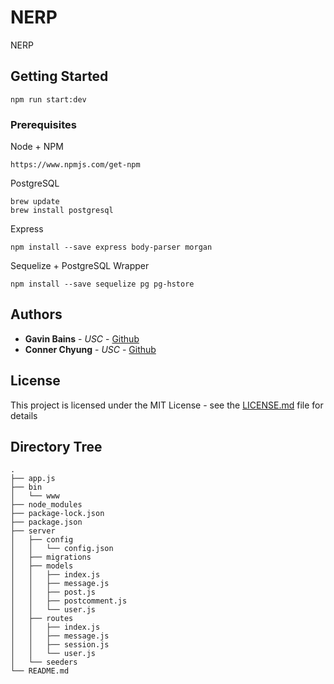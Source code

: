 # NERP

NERP

## Getting Started

```
npm run start:dev
```

### Prerequisites

Node + NPM
```
https://www.npmjs.com/get-npm
```
PostgreSQL
```
brew update
brew install postgresql
```
Express
```
npm install --save express body-parser morgan
```
Sequelize + PostgreSQL Wrapper
```
npm install --save sequelize pg pg-hstore
```

## Authors

* **Gavin Bains** - *USC* - [Github](https://github.com/gbains8172)
* **Conner Chyung** - *USC* - [Github](https://github.com/cchyung)

## License

This project is licensed under the MIT License - see the [LICENSE.md](LICENSE.md) file for details

## Directory Tree
```
.
├── app.js
├── bin
│   └── www
├── node_modules
├── package-lock.json
├── package.json
├── server
│   ├── config
│   │   └── config.json
│   ├── migrations
│   ├── models
│   │   ├── index.js
│   │   ├── message.js
│   │   ├── post.js
│   │   ├── postcomment.js
│   │   └── user.js
│   ├── routes
│   │   ├── index.js
│   │   ├── message.js
│   │   ├── session.js
│   │   └── user.js
│   └── seeders
└── README.md
```
